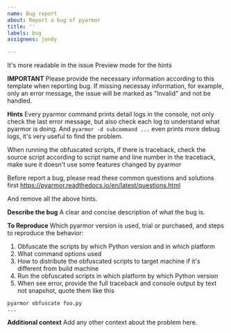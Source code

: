 ```yaml
---
name: Bug report
about: Report a bug of pyarmor
title: ''
labels: bug
assignees: jondy

---
```


It's more readable in the issue Preview mode for the hints

**IMPORTANT**
Please provide the necessary information according to this template when reporting bug. If missing necessay information, for example, only an error message, the issue will be marked as "Invalid" and not be handled.

**Hints**
Every pyarmor command prints detail logs in the console, not only check the last error message, but also check each log to understand what pyarmor is doing. And `pyarmor -d subcommand ...` even prints more debug logs, it's very useful to find the problem.

When running the obfuscated scripts, if there is traceback, check the source script according to script name and line number in the traceback, make sure it doesn't use some features changed by pyarmor

Before report a bug, please read these common questions and solutions first
https://pyarmor.readthedocs.io/en/latest/questions.html

And remove all the above hints.

**Describe the bug**
A clear and concise description of what the bug is.

**To Reproduce**
Which pyarmor version is used, trial or purchased, and steps to reproduce the behavior:
1. Obfuscate the scripts by which Python version and in which platform
2. What command options used
3. How to distribute the obfuscated scripts to target machine if it's different from build machine
4. Run the obfuscated scripts in which platform by which Python version
5. When see error, provide the full traceback and console output by text not snapshot, quote them like this

```
pyarmor obfuscate foo.py
...
```

**Additional context**
Add any other context about the problem here.
